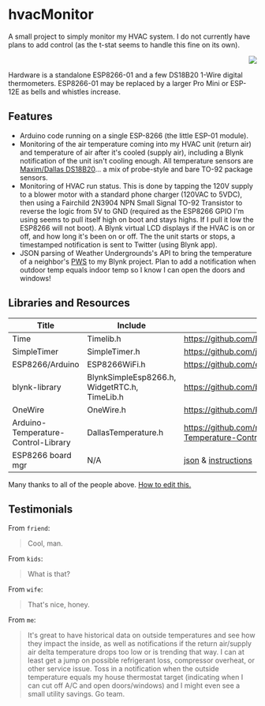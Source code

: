 # hvacMonitor
A small project to simply monitor my HVAC system. I do not currently have plans to add control (as the t-stat seems to handle this fine on its own).<br>
<p align="right"><img src="http://i.imgur.com/U9lY9Yu.png"/></p>
Hardware is a standalone ESP8266-01 and a few DS18B20 1-Wire digital thermometers. ESP8266-01 may be replaced by a larger Pro Mini or ESP-12E as bells and whistles increase.

## Features
 * Arduino code running on a single ESP-8266 (the little ESP-01 module).
 * Monitoring of the air temperature coming into my HVAC unit (return air) and temperature of air after it's cooled (supply air), including a Blynk notification of the unit isn't cooling enough. All temperature sensors are <a href="https://datasheets.maximintegrated.com/en/ds/DS18B20.pdf">Maxim/Dallas DS18B20</a>... a mix of probe-style and bare TO-92 package sensors.
 * Monitoring of HVAC run status. This is done by tapping the 120V supply to a blower motor with a standard phone charger (120VAC to 5VDC), then using a Fairchild 2N3904 NPN Small Signal TO-92 Transistor to reverse the logic from 5V to GND (required as the ESP8266 GPIO I'm using seems to pull itself high on boot and stays highs. If I pull it low the ESP8266 will not boot). A Blynk virtual LCD displays if the HVAC is on or off, and how long it's been on or off. The the unit starts or stops, a timestamped notification is sent to Twitter (using Blynk app).
 * JSON parsing of Weather Undergrounds's API to bring the temperature of a neighbor's <a href="https://www.wunderground.com/personal-weather-station/dashboard?ID=KAZTEMPE29">PWS</a> to my Blynk project. Plan to add a notification when outdoor temp equals indoor temp so I know I can open the doors and windows!
 

## Libraries and Resources

Title | Include | Link 
------|---------|------
Time | Timelib.h | https://github.com/PaulStoffregen/Time
SimpleTimer | SimpleTimer.h | https://github.com/jfturcot/SimpleTimer
ESP8266/Arduino | ESP8266WiFi.h | https://github.com/esp8266/Arduino
blynk-library | BlynkSimpleEsp8266.h, WidgetRTC.h, TimeLib.h | https://github.com/blynkkk/blynk-library
OneWire | OneWire.h | https://github.com/PaulStoffregen/OneWire
Arduino-Temperature-Control-Library | DallasTemperature.h | https://github.com/milesburton/Arduino-Temperature-Control-Library
ESP8266 board mgr | N/A | [json](http://arduino.esp8266.com/stable/package_esp8266com_index.json) & [instructions](https://github.com/esp8266/Arduino#installing-with-boards-manager)

Many thanks to all of the people above. [How to edit this.](https://guides.github.com/features/mastering-markdown/)

## Testimonials
From `friend`:
> Cool, man.

From `kids`:
> What is that?

From `wife`:
> That's nice, honey.

From `me`:
> It's great to have historical data on outside temperatures and see how they impact the inside, as well as notifications if the return air/supply air delta temperature drops too low or is trending that way. I can at least get a jump on possible refrigerant loss, compressor overheat, or other service issue. Toss in a notification when the outside temperature equals my house thermostat target (indicating when I can cut off A/C and open doors/windows) and I might even see a small utility savings. Go team.
